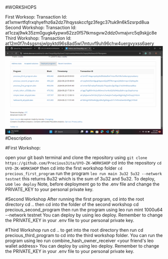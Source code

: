 #WORKSHOPS

First Worksop: Transaction Id: at1xmwrtfqfrxqhyefhz6a2dz7lhqysskccfgz3fegc37tuk9n6k5zsrpd8ua
Second Workshop: Transaction Id: at1czaj9wk35zm0gugk4ypwx62zz0f57tkmsgvw2ddz0vmajvrc5q9skjjc8e
Third Workshop: Transaction Id: at12m0f7n4sgsnsjwlpyktd96s8ad5wl7mtuvf9uh96chw4uergvyxss6aery
![Screenshot of the deployed programs](https://github.com/Precious3ita/UYO-ZK-WORKSHOP/blob/master/Screenshot%20(24).png?raw=true)
#Description

#First Workshop:

open your git bash terminal and clone the repository using `git clone https://github.com/Precious3ita/UYO-ZK-WORKSHOP`
cd into the repository `cd UYO-ZK-WORKSHOP`
then cd into the first workshop folder `cd precious_first_program`
run the program `leo run main 3u32 5u32 --network testnet`
this returns 8u32 which is the sum of 3u32 and 5u32.
To deploy, use `leo deploy`
Note, before deployment go to the .env file and change the PRIVATE_KEY to your personal private key.

#Second Workshop After running the first program, cd into the root directory cd .. then cd into the folder of the second workshop cd precious_second_program then run the program using leo run mint <leo wallet id> 1000u64 --network testnet You can deploy by using leo deploy. Remember to change the PRIVATE_KEY in your .env file to your personal private key.

#Third Workshop run cd .. to get into the root directory then run cd precious_third_program to cd into the third workshop folder. You can run the program using leo run combine_hash_owner_receiver <your leo wallet address> <your friend's leo wallet address> You can deploy by using leo deploy. Remember to change the PRIVATE_KEY in your .env file to your personal private key.
